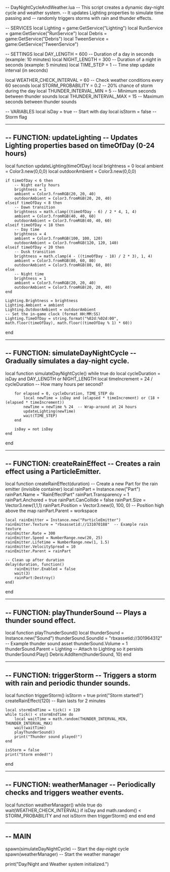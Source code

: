 -- DayNightCycleAndWeather.lua
-- This script creates a dynamic day-night cycle and weather system.
-- It updates Lighting properties to simulate time passing and
-- randomly triggers storms with rain and thunder effects.

-- SERVICES
local Lighting = game:GetService("Lighting")
local RunService = game:GetService("RunService")
local Debris = game:GetService("Debris")
local TweenService = game:GetService("TweenService")

-- SETTINGS
local DAY_LENGTH = 600        -- Duration of a day in seconds (example: 10 minutes)
local NIGHT_LENGTH = 300      -- Duration of a night in seconds (example: 5 minutes)
local TIME_STEP = 1           -- Time step update interval (in seconds)

local WEATHER_CHECK_INTERVAL = 60   -- Check weather conditions every 60 seconds
local STORM_PROBABILITY = 0.2         -- 20% chance of storm during the day
local THUNDER_INTERVAL_MIN = 5        -- Minimum seconds between thunder sounds
local THUNDER_INTERVAL_MAX = 15       -- Maximum seconds between thunder sounds

-- VARIABLES
local isDay = true       -- Start with day
local isStorm = false    -- Storm flag

-----------------------------------------------------------
-- FUNCTION: updateLighting
-- Updates Lighting properties based on timeOfDay (0-24 hours)
-----------------------------------------------------------
local function updateLighting(timeOfDay)
    local brightness = 0
    local ambient = Color3.new(0,0,0)
    local outdoorAmbient = Color3.new(0,0,0)
    
    if timeOfDay < 6 then
        -- Night early hours
        brightness = 1
        ambient = Color3.fromRGB(20, 20, 40)
        outdoorAmbient = Color3.fromRGB(20, 20, 40)
    elseif timeOfDay < 8 then
        -- Dawn transition
        brightness = math.clamp((timeOfDay - 6) / 2 * 4, 1, 4)
        ambient = Color3.fromRGB(40, 40, 60)
        outdoorAmbient = Color3.fromRGB(40, 40, 60)
    elseif timeOfDay < 18 then
        -- Day time
        brightness = 4
        ambient = Color3.fromRGB(100, 100, 120)
        outdoorAmbient = Color3.fromRGB(120, 120, 140)
    elseif timeOfDay < 20 then
        -- Dusk transition
        brightness = math.clamp(4 - ((timeOfDay - 18) / 2 * 3), 1, 4)
        ambient = Color3.fromRGB(80, 60, 80)
        outdoorAmbient = Color3.fromRGB(80, 60, 80)
    else
        -- Night time
        brightness = 1
        ambient = Color3.fromRGB(20, 20, 40)
        outdoorAmbient = Color3.fromRGB(20, 20, 40)
    end

    Lighting.Brightness = brightness
    Lighting.Ambient = ambient
    Lighting.OutdoorAmbient = outdoorAmbient
    -- Set the in-game clock (format HH:MM:SS)
    Lighting.TimeOfDay = string.format("%02d:%02d:00", math.floor(timeOfDay), math.floor((timeOfDay % 1) * 60))
end

-----------------------------------------------------------
-- FUNCTION: simulateDayNightCycle
-- Gradually simulates a day-night cycle.
-----------------------------------------------------------
local function simulateDayNightCycle()
    while true do
        local cycleDuration = isDay and DAY_LENGTH or NIGHT_LENGTH
        local timeIncrement = 24 / cycleDuration   -- How many hours per second?
        
        for elapsed = 0, cycleDuration, TIME_STEP do
            local newTime = isDay and (elapsed * timeIncrement) or (18 + (elapsed * timeIncrement))
            newTime = newTime % 24  -- Wrap-around at 24 hours
            updateLighting(newTime)
            wait(TIME_STEP)
        end

        isDay = not isDay
    end
end

-----------------------------------------------------------
-- FUNCTION: createRainEffect
-- Creates a rain effect using a ParticleEmitter.
-----------------------------------------------------------
local function createRainEffect(duration)
    -- Create a new Part for the rain emitter (invisible container)
    local rainPart = Instance.new("Part")
    rainPart.Name = "RainEffectPart"
    rainPart.Transparency = 1
    rainPart.Anchored = true
    rainPart.CanCollide = false
    rainPart.Size = Vector3.new(1,1,1)
    rainPart.Position = Vector3.new(0, 100, 0)  -- Position high above the map
    rainPart.Parent = workspace

    local rainEmitter = Instance.new("ParticleEmitter")
    rainEmitter.Texture = "rbxassetid://131070188"  -- Example rain texture
    rainEmitter.Rate = 300
    rainEmitter.Speed = NumberRange.new(20, 25)
    rainEmitter.Lifetime = NumberRange.new(1, 1.5)
    rainEmitter.VelocitySpread = 10
    rainEmitter.Parent = rainPart

    -- Clean up after duration
    delay(duration, function()
        rainEmitter.Enabled = false
        wait(3)
        rainPart:Destroy()
    end)
end

-----------------------------------------------------------
-- FUNCTION: playThunderSound
-- Plays a thunder sound effect.
-----------------------------------------------------------
local function playThunderSound()
    local thunderSound = Instance.new("Sound")
    thunderSound.SoundId = "rbxassetid://301964312"  -- Example thunder sound asset
    thunderSound.Volume = 1
    thunderSound.Parent = Lighting  -- Attach to Lighting so it persists
    thunderSound:Play()
    Debris:AddItem(thunderSound, 10)
end

-----------------------------------------------------------
-- FUNCTION: triggerStorm
-- Triggers a storm with rain and periodic thunder sounds.
-----------------------------------------------------------
local function triggerStorm()
    isStorm = true
    print("Storm started!")
    createRainEffect(120)  -- Rain lasts for 2 minutes

    local stormEndTime = tick() + 120
    while tick() < stormEndTime do
        local waitTime = math.random(THUNDER_INTERVAL_MIN, THUNDER_INTERVAL_MAX)
        wait(waitTime)
        playThunderSound()
        print("Thunder sound played!")
    end

    isStorm = false
    print("Storm ended!")
end

-----------------------------------------------------------
-- FUNCTION: weatherManager
-- Periodically checks and triggers weather events.
-----------------------------------------------------------
local function weatherManager()
    while true do
        wait(WEATHER_CHECK_INTERVAL)
        if isDay and math.random() < STORM_PROBABILITY and not isStorm then
            triggerStorm()
        end
    end
end

-----------------------------------------------------------
-- MAIN
-----------------------------------------------------------
spawn(simulateDayNightCycle)  -- Start the day-night cycle
spawn(weatherManager)         -- Start the weather manager

print("Day/Night and Weather system initialized.")
